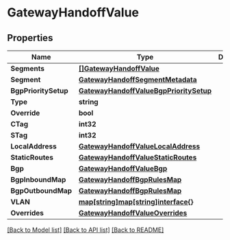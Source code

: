 # GatewayHandoffValue

## Properties

Name | Type | Description | Notes
------------ | ------------- | ------------- | -------------
**Segments** | [**[]GatewayHandoffValue**](gateway_handoff_value.md) |  | [optional] 
**Segment** | [**GatewayHandoffSegmentMetadata**](gateway_handoff_segment_metadata.md) |  | [optional] 
**BgpPrioritySetup** | [**GatewayHandoffValueBgpPrioritySetup**](gateway_handoff_value_bgpPrioritySetup.md) |  | [optional] 
**Type** | **string** |  | [optional] 
**Override** | **bool** |  | [optional] 
**CTag** | **int32** |  | [optional] 
**STag** | **int32** |  | [optional] 
**LocalAddress** | [**GatewayHandoffValueLocalAddress**](gateway_handoff_value_localAddress.md) |  | [optional] 
**StaticRoutes** | [**GatewayHandoffValueStaticRoutes**](gateway_handoff_value_staticRoutes.md) |  | [optional] 
**Bgp** | [**GatewayHandoffValueBgp**](gateway_handoff_value_bgp.md) |  | [optional] 
**BgpInboundMap** | [**GatewayHandoffBgpRulesMap**](gateway_handoff_bgp_rules_map.md) |  | [optional] 
**BgpOutboundMap** | [**GatewayHandoffBgpRulesMap**](gateway_handoff_bgp_rules_map.md) |  | [optional] 
**VLAN** | [**map[string]map[string]interface{}**](map[string]interface{}.md) |  | [optional] 
**Overrides** | [**GatewayHandoffValueOverrides**](gateway_handoff_value_overrides.md) |  | [optional] 

[[Back to Model list]](../README.md#documentation-for-models) [[Back to API list]](../README.md#documentation-for-api-endpoints) [[Back to README]](../README.md)


